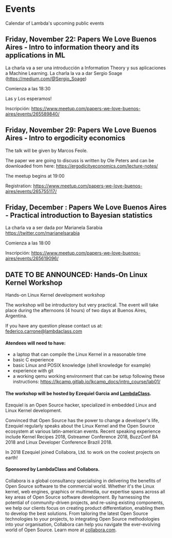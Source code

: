 # Events
Calendar of Lambda's upcoming public events

## Friday, November 22: Papers We Love Buenos Aires - Intro to information theory and its applications in ML

La charla va a ser una introducción a Information Theory y sus aplicaciones a Machine Learning. La charla la va a dar Sergio Soage (https://medium.com/@Sergio_Soage)

Comienza a las 18:30

Las y Los esperamos!

Inscripción: https://www.meetup.com/papers-we-love-buenos-aires/events/265589840/


## Friday, November 29: Papers We Love Buenos Aires - Intro to ergodicity economics

The talk will be given by Marcos Feole.

The paper we are going to discuss is written by Ole Peters and can be downloaded from here: https://ergodicityeconomics.com/lecture-notes/

The meetup begins at 19:00

Registration: https://www.meetup.com/papers-we-love-buenos-aires/events/265755117/

## Friday, December : Papers We Love Buenos Aires - Practical introduction to Bayesian statistics

La charla va a ser dada por Marianela Sarabia https://twitter.com/marianelsarabia

Comienza a las 18:00

Inscripción: https://www.meetup.com/papers-we-love-buenos-aires/events/265619096/


## DATE TO BE ANNOUNCED: Hands-On Linux Kernel Workshop

Hands-on Linux Kernel development workshop

The workshop will be introductory but very practical. The event will take place during the afternoons (4 hours) of two days at Buenos Aires, Argentina. 

If you have any question please contact us at: federico.carrone@lambdaclass.com

#### Atendees will need to have:
- a laptop that can compile the Linux Kernel in a reasonable time
- basic C experience
- basic Linux and POSIX knowledge (shell knowledge for example)
- experience with git
- a working qemu working environment that can be setup following these instructions: https://lkcamp.gitlab.io/lkcamp_docs/intro_course/lab01/

#### The workshop will be hosted by Ezequiel Garcia and [LambdaClass](https://lambdaclass.com/).

Ezequiel is an Open Source hacker, specialized in embedded Linux and
Linux Kernel development.

Convinced that Open Source has the power to change a developer's
life, Ezequiel regularly speaks about the Linux Kernel and the Open
Source ecosystem at various latin-american events. Recent speaking
experience include Kernel Recipes 2018, Gstreamer Conference 2018,
BuzzConf BA 2018 and Linux Developer Conference Brazil 2018.

In 2018 Ezequiel joined Collabora, Ltd. to work on the coolest
projects on earth!

#### Sponsored by LambdaClass and Collabora.

Collabora is a global consultancy specialising in delivering the
benefits of Open Source software to the commercial world. Whether it's
the Linux kernel, web engines, graphics or multimedia, our expertise
spans across all key areas of Open Source software development. By
harnessing the potential of community-driven projects, and re-using
existing components, we help our clients focus on creating product
differentiation, enabling them to develop the best solutions. From
tailoring the latest Open Source technologies to your projects, to
integrating Open Source methodologies into your organisation,
Collabora can help you navigate the ever-evolving world of Open
Source. Learn more at [collabora.com](https://www.collabora.com/).

